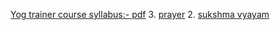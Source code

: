 
[Yog trainer course syllabus:- pdf](Syllabus-YPI-Level-1.pdf)
3. [prayer](prayer.md)
2. [sukshma vyayam](sukshmavyayam.md)
